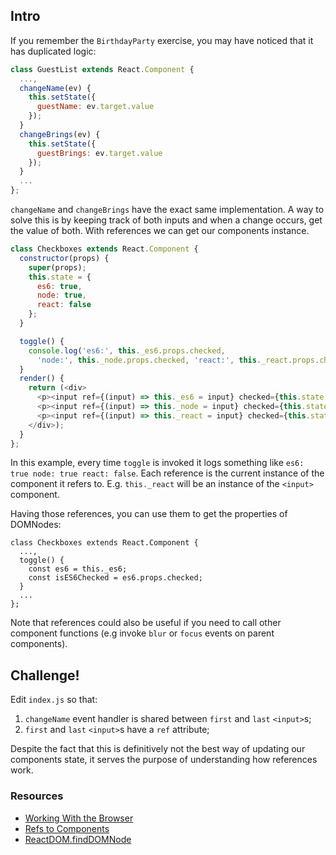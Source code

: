 ## Intro

If you remember the `BirthdayParty` exercise, you may have noticed that it has duplicated logic:

```js
class GuestList extends React.Component {
  ...,
  changeName(ev) {
    this.setState({
      guestName: ev.target.value
    });
  }
  changeBrings(ev) {
    this.setState({
      guestBrings: ev.target.value
    });
  }
  ...
};
```

`changeName` and `changeBrings` have the exact same implementation. A way to solve this is by keeping track of both inputs and when a change occurs, get the value of both. With references we can get our components instance.

```js
class Checkboxes extends React.Component {
  constructor(props) {
    super(props);
    this.state = {
      es6: true,
      node: true,
      react: false
    };
  }

  toggle() {
    console.log('es6:', this._es6.props.checked,
      'node:', this._node.props.checked, 'react:', this._react.props.checked);
  }
  render() {
    return (<div>
      <p><input ref={(input) => this._es6 = input} checked={this.state.es6} onChange={this.toggle.bind(this)} type='checkbox' /></p>
      <p><input ref={(input) => this._node = input} checked={this.state.node} onChange={this.toggle.bind(this)} type='checkbox' /></p>
      <p><input ref={(input) => this._react = input} checked={this.state.react} onChange={this.toggle.bind(this)} type='checkbox' /></p>
    </div>);
  }
};
```

In this example, every time `toggle` is invoked it logs something like `es6: true node: true react: false`. Each reference is the current instance of the component it refers to. E.g. `this._react` will be an instance of the `<input>` component.

Having those references, you can use them to get the properties of DOMNodes:

```
class Checkboxes extends React.Component {
  ...,
  toggle() {
    const es6 = this._es6;
    const isES6Checked = es6.props.checked;
  }
  ...
};
```

Note that references could also be useful if you need to call other component functions (e.g invoke `blur` or `focus` events on parent components).

## Challenge!

Edit `index.js` so that:
  1. `changeName` event handler is shared between `first` and `last` `<input>`s;
  2. `first` and `last` `<input>`s have a `ref` attribute;

Despite the fact that this is definitively not the best way of updating our components state, it serves the purpose of understanding how references work.

### Resources
  * [Working With the Browser](https://facebook.github.io/react/docs/working-with-the-browser.html)
  * [Refs to Components](https://facebook.github.io/react/docs/more-about-refs.html)
  * [ReactDOM.findDOMNode](https://facebook.github.io/react/docs/top-level-api.html#react.finddomnode)
